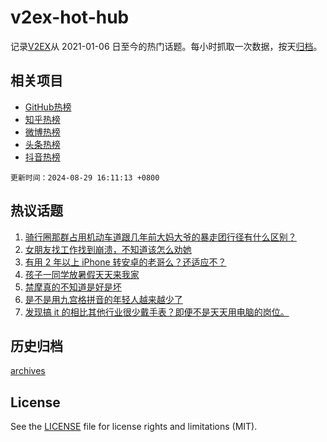 # v2ex-hot-hub

 记录[V2EX](https://www.v2ex.com/)从 2021-01-06 日至今的热门话题。每小时抓取一次数据，按天[归档](archives)。
 
 ## 相关项目

- [GitHub热榜](https://github.com/snaildev/github-hot-hub)
- [知乎热榜](https://github.com/snaildev/zhihu-hot-hub)
- [微博热榜](https://github.com/snaildev/weibo-hot-hub)
- [头条热榜](https://github.com/snaildev/toutiao-hot-hub)
- [抖音热榜](https://github.com/snaildev/douyin-hot-hub)


 `更新时间：2024-08-29 16:11:13 +0800`

## 热议话题

1. [骑行圈那群占用机动车道跟几年前大妈大爷的暴走团行径有什么区别？](https://www.v2ex.com/t/1068601)
1. [女朋友找工作找到崩溃，不知道该怎么劝她](https://www.v2ex.com/t/1068530)
1. [有用 2 年以上 iPhone 转安卓的老哥么？还适应不？](https://www.v2ex.com/t/1068629)
1. [孩子一同学放暑假天天来我家](https://www.v2ex.com/t/1068639)
1. [禁摩真的不知道是好是坏](https://www.v2ex.com/t/1068693)
1. [是不是用九宫格拼音的年轻人越来越少了](https://www.v2ex.com/t/1068662)
1. [发现搞 it 的相比其他行业很少戴手表？即便不是天天用电脑的岗位。](https://www.v2ex.com/t/1068596)

## 历史归档

[archives](archives)

## License

See the [LICENSE](LICENSE) file for license rights and limitations (MIT).
